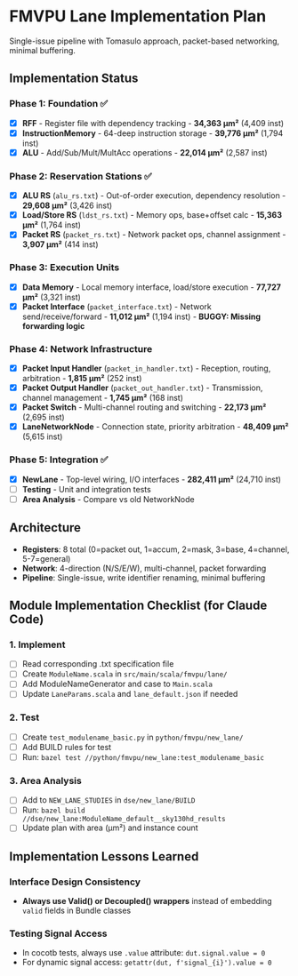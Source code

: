 # FMVPU Lane Implementation Plan

Single-issue pipeline with Tomasulo approach, packet-based networking, minimal buffering.

## Implementation Status

### Phase 1: Foundation ✅
- [x] **RFF** - Register file with dependency tracking - **34,363 µm²** (4,409 inst)
- [x] **InstructionMemory** - 64-deep instruction storage - **39,776 µm²** (1,794 inst)  
- [x] **ALU** - Add/Sub/Mult/MultAcc operations - **22,014 µm²** (2,587 inst)

### Phase 2: Reservation Stations ✅
- [x] **ALU RS** (`alu_rs.txt`) - Out-of-order execution, dependency resolution - **29,608 µm²** (3,426 inst)
- [x] **Load/Store RS** (`ldst_rs.txt`) - Memory ops, base+offset calc - **15,363 µm²** (1,764 inst)
- [x] **Packet RS** (`packet_rs.txt`) - Network packet ops, channel assignment - **3,907 µm²** (414 inst)

### Phase 3: Execution Units
- [x] **Data Memory** - Local memory interface, load/store execution - **77,727 µm²** (3,321 inst)
- [x] **Packet Interface** (`packet_interface.txt`) - Network send/receive/forward - **11,012 µm²** (1,194 inst) - **BUGGY: Missing forwarding logic**

### Phase 4: Network Infrastructure  
- [x] **Packet Input Handler** (`packet_in_handler.txt`) - Reception, routing, arbitration - **1,815 µm²** (252 inst)
- [x] **Packet Output Handler** (`packet_out_handler.txt`) - Transmission, channel management - **1,745 µm²** (168 inst)
- [x] **Packet Switch** - Multi-channel routing and switching - **22,173 µm²** (2,695 inst)
- [x] **LaneNetworkNode** - Connection state, priority arbitration - **48,409 µm²** (5,615 inst)

### Phase 5: Integration ✅
- [x] **NewLane** - Top-level wiring, I/O interfaces - **282,411 µm²** (24,710 inst)
- [ ] **Testing** - Unit and integration tests
- [ ] **Area Analysis** - Compare vs old NetworkNode

## Architecture
- **Registers**: 8 total (0=packet out, 1=accum, 2=mask, 3=base, 4=channel, 5-7=general)
- **Network**: 4-direction (N/S/E/W), multi-channel, packet forwarding
- **Pipeline**: Single-issue, write identifier renaming, minimal buffering

## Module Implementation Checklist (for Claude Code)

### 1. Implement
- [ ] Read corresponding .txt specification file
- [ ] Create `ModuleName.scala` in `src/main/scala/fmvpu/lane/`
- [ ] Add ModuleNameGenerator and case to `Main.scala`
- [ ] Update `LaneParams.scala` and `lane_default.json` if needed

### 2. Test
- [ ] Create `test_modulename_basic.py` in `python/fmvpu/new_lane/`
- [ ] Add BUILD rules for test
- [ ] Run: `bazel test //python/fmvpu/new_lane:test_modulename_basic`

### 3. Area Analysis
- [ ] Add to `NEW_LANE_STUDIES` in `dse/new_lane/BUILD`
- [ ] Run: `bazel build //dse/new_lane:ModuleName_default__sky130hd_results`
- [ ] Update plan with area (µm²) and instance count

## Implementation Lessons Learned

### Interface Design Consistency
- **Always use Valid() or Decoupled() wrappers** instead of embedding `valid` fields in Bundle classes

### Testing Signal Access
- In cocotb tests, always use `.value` attribute: `dut.signal.value = 0`
- For dynamic signal access: `getattr(dut, f'signal_{i}').value = 0`
